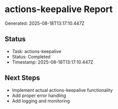 # actions-keepalive Report

Generated: 2025-08-18T13:17:10.447Z

## Status
- Task: actions-keepalive
- Status: Completed
- Timestamp: 2025-08-18T13:17:10.447Z

## Next Steps
- Implement actual actions-keepalive functionality
- Add proper error handling
- Add logging and monitoring
